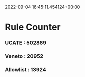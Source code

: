 2022-09-04 16:45:11.454124+00:00
# Rule Counter 
 ### UCATE : 502869

 ### Veneto : 20952

 ### Allowlist : 13924